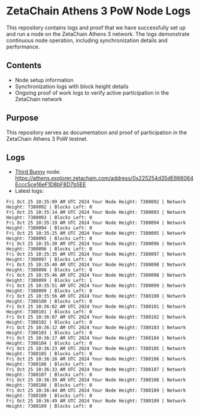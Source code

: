 # ZetaChain Athens 3 PoW Node Logs
This repository contains logs and proof that we have successfully set up and run a node on the ZetaChain Athens 3 network. The logs demonstrate continuous node operation, including synchronization details and performance.

## Contents
- Node setup information
- Synchronization logs with block height details
- Ongoing proof of work logs to verify active participation in the ZetaChain network

## Purpose
This repository serves as documentation and proof of participation in the ZetaChain Athens 3 PoW testnet.

## Logs

- [Third Bunny](https://thirdbunny.xyz/) node: https://athens.explorer.zetachain.com/address/0x225254d35dE666064Eccc5ce16eF1D8bF8D7b5EE
- Latest logs:
```
Fri Oct 25 10:35:09 AM UTC 2024 Your Node Height: 7380092 | Network Height: 7380092 | Blocks Left: 0
Fri Oct 25 10:35:14 AM UTC 2024 Your Node Height: 7380093 | Network Height: 7380093 | Blocks Left: 0
Fri Oct 25 10:35:19 AM UTC 2024 Your Node Height: 7380094 | Network Height: 7380094 | Blocks Left: 0
Fri Oct 25 10:35:25 AM UTC 2024 Your Node Height: 7380095 | Network Height: 7380095 | Blocks Left: 0
Fri Oct 25 10:35:30 AM UTC 2024 Your Node Height: 7380096 | Network Height: 7380096 | Blocks Left: 0
Fri Oct 25 10:35:35 AM UTC 2024 Your Node Height: 7380097 | Network Height: 7380097 | Blocks Left: 0
Fri Oct 25 10:35:40 AM UTC 2024 Your Node Height: 7380098 | Network Height: 7380098 | Blocks Left: 0
Fri Oct 25 10:35:46 AM UTC 2024 Your Node Height: 7380098 | Network Height: 7380099 | Blocks Left: 1
Fri Oct 25 10:35:51 AM UTC 2024 Your Node Height: 7380099 | Network Height: 7380099 | Blocks Left: 0
Fri Oct 25 10:35:56 AM UTC 2024 Your Node Height: 7380100 | Network Height: 7380100 | Blocks Left: 0
Fri Oct 25 10:36:02 AM UTC 2024 Your Node Height: 7380101 | Network Height: 7380101 | Blocks Left: 0
Fri Oct 25 10:36:07 AM UTC 2024 Your Node Height: 7380102 | Network Height: 7380102 | Blocks Left: 0
Fri Oct 25 10:36:12 AM UTC 2024 Your Node Height: 7380103 | Network Height: 7380103 | Blocks Left: 0
Fri Oct 25 10:36:17 AM UTC 2024 Your Node Height: 7380104 | Network Height: 7380104 | Blocks Left: 0
Fri Oct 25 10:36:23 AM UTC 2024 Your Node Height: 7380105 | Network Height: 7380105 | Blocks Left: 0
Fri Oct 25 10:36:28 AM UTC 2024 Your Node Height: 7380106 | Network Height: 7380106 | Blocks Left: 0
Fri Oct 25 10:36:33 AM UTC 2024 Your Node Height: 7380107 | Network Height: 7380107 | Blocks Left: 0
Fri Oct 25 10:36:39 AM UTC 2024 Your Node Height: 7380108 | Network Height: 7380108 | Blocks Left: 0
Fri Oct 25 10:36:44 AM UTC 2024 Your Node Height: 7380109 | Network Height: 7380109 | Blocks Left: 0
Fri Oct 25 10:36:49 AM UTC 2024 Your Node Height: 7380109 | Network Height: 7380109 | Blocks Left: 0
```
